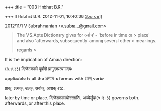 +++
title = "003 Hnbhat B.R."

+++
[[Hnbhat B.R.	2012-11-01, 16:40:38 [Source](https://groups.google.com/g/bvparishat/c/QWf_v0-PnNY)]]



  
  

2012/11/1 V Subrahmanian \<[v.subra...@gmail.com]()\>

  

> The V.S.Apte Dictionary gives for अर्वाच्’ - 'before in time or > place' and also 'afterwards, subsequently' among several other > meanings.  
>   
> regards >
> 
> > 
> >   
> > 
> > 

  

It is the implication of Amara direction:

  

(३.४.२३) दिग्देशकाले पूर्वादौ प्रागुदक्प्रत्यगादयः

  

applicable to all the अव्यय-s formed with अञ्च् verb>

  

प्राक्, प्रत्यक्, उदक्, अर्वाक्, अवाक् etc.

  

later by time or place. दिग्देशकालयोरस्तातिः, अञ्चेर्लुक्(५-३-३) governs both. afterwards, or after this place.

  

  

